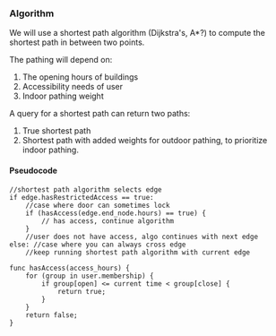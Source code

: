 ### Algorithm
We will use a shortest path algorithm (Dijkstra's, A*?) to compute the shortest path in between two points.

The pathing will depend on:
1. The opening hours of buildings
2. Accessibility needs of user
3. Indoor pathing weight

A query for a shortest path can return two paths:
1. True shortest path
2. Shortest path with added weights for outdoor pathing, to prioritize indoor pathing.

#### Pseudocode
```
//shortest path algorithm selects edge
if edge.hasRestrictedAccess == true:
	//case where door can sometimes lock
	if (hasAccess(edge.end_node.hours) == true) {
		// has access, continue algorithm
	}
	//user does not have access, algo continues with next edge
else: //case where you can always cross edge
	//keep running shortest path algorithm with current edge

func hasAccess(access_hours) {
	for (group in user.membership) {
		if group[open] <= current time < group[close] {
			return true;
		}
	}
	return false;
}
```
